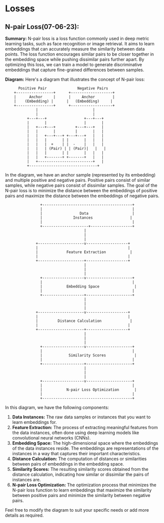 # Losses

## N-pair Loss(07-06-23):

**Summary:**
N-pair loss is a loss function commonly used in deep metric learning tasks, such as face recognition or image retrieval. It aims to learn embeddings that can accurately measure the similarity between data points. The loss function encourages similar pairs to be closer together in the embedding space while pushing dissimilar pairs further apart. By optimizing this loss, we can train a model to generate discriminative embeddings that capture fine-grained differences between samples.

**Diagram:**
Here's a diagram that illustrates the concept of N-pair loss:

```
      Positive Pair              Negative Pairs
    +-----------------+      +-------------------+
    |      Anchor     |      |     Anchor        |
    |    (Embedding) |      |   (Embedding)     |
    +-----------------+      +-------------------+
              |                         |
              |                         |
          +---+---+                 +---+---+
          |       |                 |       |
          |   +---+---+         +---+---+   |
          |   |       |         |       |   |
          |   |   +---+---+ +---+---+   |   |
          |   |   |       | |       |   |   |
          |   |   |  +    | |  -    |   |   |
          |   |   | (Pair) | | (Pair)|   |   |
          |   |   |       | |       |   |   |
          |   |   +-------+ +-------+   |   |
          |   +-------------------------+   |
          +-------------------------------+

```

In the diagram, we have an anchor sample (represented by its embedding) and multiple positive and negative pairs. Positive pairs consist of similar samples, while negative pairs consist of dissimilar samples. The goal of the N-pair loss is to minimize the distance between the embeddings of positive pairs and maximize the distance between the embeddings of negative pairs.

```
                +-----------------------------------------+
                |                                         |
                |                 Data                    |
                |              Instances                 |
                |                                         |
                +---------------------+-------------------+
                                    |
                                    |
                                    |
              +---------------------v-------------------+
              |                                         |
              |             Feature Extraction           |
              |                                         |
              +---------------------+-------------------+
                                    |
                                    |
                                    |
                +-------------------v---------------------+
                |                                         |
                |           Embedding Space                |
                |                                         |
                +-------------------+---------------------+
                                    |
                                    |
                                    |
              +---------------------v-------------------+
              |                                         |
              |         Distance Calculation             |
              |                                         |
              +---------------------+-------------------+
                                    |
                                    |
                                    |
                +-------------------v---------------------+
                |                                         |
                |            Similarity Scores             |
                |                                         |
                +-------------------+---------------------+
                                    |
                                    |
                                    |
                +-------------------v---------------------+
                |                                         |
                |           N-pair Loss Optimization       |
                |                                         |
                +-----------------------------------------+

```

In this diagram, we have the following components:

1. **Data Instances:** The raw data samples or instances that you want to learn embeddings for.
2. **Feature Extraction:** The process of extracting meaningful features from the data instances, often done using deep learning models like convolutional neural networks (CNNs).
3. **Embedding Space:** The high-dimensional space where the embeddings of the data instances reside. The embeddings are representations of the instances in a way that captures their important characteristics.
4. **Distance Calculation:** The computation of distances or similarities between pairs of embeddings in the embedding space.
5. **Similarity Scores:** The resulting similarity scores obtained from the distance calculation, indicating how similar or dissimilar the pairs of instances are.
6. **N-pair Loss Optimization:** The optimization process that minimizes the N-pair loss function to learn embeddings that maximize the similarity between positive pairs and minimize the similarity between negative pairs.

Feel free to modify the diagram to suit your specific needs or add more details as required.
